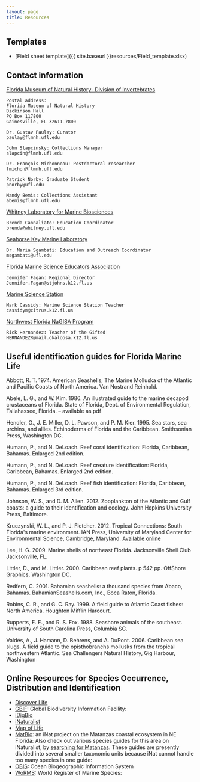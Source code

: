 ```yaml
---
layout: page
title: Resources
---
```


## Templates

- [Field sheet template]({{ site.baseurl }}resources/Field_template.xlsx)


## Contact information


[Florida Museum of Natural History- Division of Invertebrates](https://www.flmnh.ufl.edu/malacology/)

	Postal address:
	Florida Museum of Natural History
	Dickinson Hall
	PO Box 117800
	Gainesville, FL 32611-7800

	Dr. Gustav Paulay: Curator
	paulay@flmnh.ufl.edu

	John Slapcinsky: Collections Manager
	slapcin@flmnh.ufl.edu

	Dr. François Michonneau: Postdoctoral researcher
	fmichon@flmnh.ufl.edu

	Patrick Norby: Graduate Student
	pnorby@ufl.edu

	Mandy Bemis: Collections Assistant
	abemis@flmnh.ufl.edu


[Whitney Laboratory for Marine Biosciences](http://www.whitney.ufl.edu/)

	Brenda Cannaliato: Education Coordinator
	brenda@whitney.ufl.edu


[Seahorse Key Marine Laboratory](https://skml.clas.ufl.edu/)

	Dr. Maria Sgambati: Education and Outreach Coordinator
	msgambati@ufl.edu


[Florida Marine Science Educators Association](www.fmsea.org)

	Jennifer Fagan: Regional Director
	Jennifer.Fagan@stjohns.k12.fl.us


[Marine Science Station](http://www.citrus.k12.fl.us/mss/)

	Mark Cassidy: Marine Science Station Teacher
	cassidym@citrus.k12.fl.us

[Northwest Florida NaGISA Program](http://www.nagisa.gknu.com/)

	Rick Hernandez: Teacher of the Gifted
	HERNANDEZR@mail.okaloosa.k12.fl.us


## Useful identification guides for Florida Marine Life

Abbott, R. T. 1974. American Seashells; The Marine Molluska of the Atlantic and
Pacific Coasts of North America. Van Nostrand Reinhold.

Abele, L. G., and W. Kim. 1986. An illustrated guide to the marine decapod
crustaceans of Florida. State of Florida, Dept. of Environmental Regulation,
Tallahassee, Florida. – available as pdf

Hendler, G., J. E. Miller, D. L. Pawson, and P. M. Kier. 1995. Sea stars, sea
urchins, and allies.  Echinoderms of Florida and the Caribbean. Smithsonian
Press, Washington DC.

Humann, P., and N. DeLoach. Reef coral identification: Florida, Caribbean,
Bahamas. Enlarged 2nd edition.

Humann, P., and N. DeLoach. Reef creature identification: Florida, Caribbean,
Bahamas. Enlarged 2nd edition.

Humann, P., and N. DeLoach. Reef fish identification: Florida, Caribbean,
Bahamas. Enlarged 3rd edition.

Johnson, W. S., and D. M. Allen. 2012. Zooplankton of the Atlantic and Gulf
coasts: a guide to their identification and ecology. John Hopkins University
Press, Baltimore.

Kruczynski, W. L., and P. J. Fletcher. 2012. Tropical Connections: South
Florida's marine environment. IAN Press, University of Maryland Center for
Environmental Science, Cambridge, Maryland.  [Available online](
http://www.researchgate.net/publication/258294645_Tropical_Connections)

Lee, H. G. 2009. Marine shells of northeast Florida. Jacksonville Shell Club
Jacksonville, FL.

Littler, D., and M. Littler. 2000. Caribbean reef plants. p 542 pp. OffShore
Graphics, Washington DC.

Redfern, C. 2001. Bahamian seashells: a thousand species from Abaco,
Bahamas. BahamianSeashells.com, Inc., Boca Raton, Florida.

Robins, C. R., and G. C. Ray. 1999. A field guide to Atlantic Coast fishes:
North America.  Houghton Mifflin Harcourt.

Rupperts, E. E., and R. S. Fox. 1988. Seashore animals of the
southeast. University of South Carolina Press, Columbia SC.

Valdés, A., J. Hamann, D. Behrens, and A. DuPont. 2006. Caribbean sea slugs. A
field guide to the opisthobranchs mollusks from the tropical northwestern
Atlantic. Sea Challengers Natural History, Gig Harbour, Washington


## Online Resources for Species Occurrence, Distribution and Identification

- [Discover Life](http://www.discoverlife.org/)
- [GBIF](http://www.gbif.org/): Global Biodiversity Information Facility:
- [iDigBio](https://www.idigbio.org/)
- [iNaturalist](http://www.inaturalist.org)
- [Map of Life](https://mol.org/)
- [MatBio](http://www.inaturalist.org/projects/matbio-a-coastal-ecosystem-in-ne-florida):
an iNat project on the Matanzas coastal ecosystem in NE Florida: Also check out
various species guides for this area on iNaturalist, by
[searching for Matanzas](http://www.inaturalist.org/guides/search?utf8=%E2%9C%93&q=matanzas&commit=Search).
These guides are presently divided into several smaller taxonomic units because
iNat cannot handle too many species in one guide:
- [OBIS](http://www.iobis.org/): Ocean Biogeographic Information System
- [WoRMS](http://www.marinespecies.org/): World Register of Marine Species:
